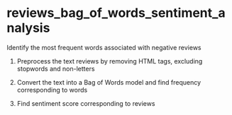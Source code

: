 # reviews_bag_of_words_sentiment_analysis
Identify the most frequent words associated with negative reviews

1. Preprocess the text reviews by removing HTML tags, excluding stopwords and non-letters

2. Convert the text into a Bag of Words model and find frequency corresponding to words

3. Find sentiment score corresponding to reviews
